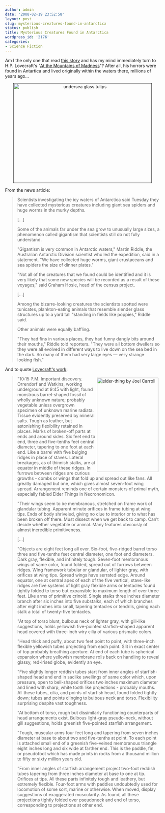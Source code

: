 ```yaml
---
author: admin
date: '2008-02-19 23:52:58'
layout: post
slug: mysterious-creatures-found-in-antarctica
status: publish
title: Mysterious Creatures Found in Antarctica
wordpress_id: '2176'
categories:
- Science Fiction
---
```

Am I the only one that read <a href="http://ap.google.com/article/ALeqM5hIiwv2nRo-eUt2NgxGLnrD-Fnr0gD8UTL23O0">this story</a> and has my mind immediately turn to H.P. Lovecraft's "<a href="http://en.wikipedia.org/wiki/At_the_Mountains_of_Madness">At the Mountains of Madness</a>"? After all, his horrors were found in Antartica and lived originally within the waters there, millions of years ago...
<p align="center"><a href="http://www.flickr.com/photos/albill/2278519809/" title="undersea glass tulips"><img src="http://farm3.static.flickr.com/2209/2278519809_d61557d6e7_o.jpg" width="450" height="323" alt="undersea glass tulips" border="1" /></a></p>

From the news article:
<blockquote>Scientists investigating the icy waters of Antarctica said Tuesday they have collected mysterious creatures including giant sea spiders and huge worms in the murky depths.

[...]

Some of the animals far under the sea grow to unusually large sizes, a phenomenon called gigantism that scientists still do not fully understand.

"Gigantism is very common in Antarctic waters," Martin Riddle, the Australian Antarctic Division scientist who led the expedition, said in a statement. "We have collected huge worms, giant crustaceans and sea spiders the size of dinner plates."

"Not all of the creatures that we found could be identified and it is very likely that some new species will be recorded as a result of these voyages," said Graham Hosie, head of the census project.

[...]

Among the bizarre-looking creatures the scientists spotted were tunicates, plankton-eating animals that resemble slender glass structures up to a yard tall "standing in fields like poppies," Riddle said.

Other animals were equally baffling.

"They had fins in various places, they had funny dangly bits around their mouths," Riddle told reporters. "They were all bottom dwellers so they were all evolved in different ways to live down on the sea bed in the dark. So many of them had very large eyes — very strange looking fish."
</blockquote>

And to quote <a href="http://www.dagonbytes.com/thelibrary/lovecraft/mountainsofmaddness.htm">Lovecraft's work</a>:
<blockquote><a href="http://www.flickr.com/photos/albill/2279301910/" title="elder-thing by Joel Carroll"><img src="http://farm3.static.flickr.com/2024/2279301910_d9f700a42c_o.gif" width="200" height="306" align="right" hspace="5" vspace="5" alt="elder-thing by Joel Carroll" / border="0"></a>"10:15 P.M. Important discovery. Orrendorf and Watkins, working underground at 9:45 with light, found monstrous barrel-shaped fossil of wholly unknown nature; probably vegetable unless overgrown specimen of unknown marine radiata. Tissue evidently preserved by mineral salts. Tough as leather, but astonishing flexibility retained in places. Marks of broken-off parts at ends and around sides. Six feet end to end, three and five-tenths feet central diameter, tapering to one foot at each end. Like a barrel with five bulging ridges in place of staves. Lateral breakages, as of thinnish stalks, are at equator in middle of these ridges. In furrows between ridges are curious growths - combs or wings that fold up and spread out like fans. All greatly damaged but one, which gives almost seven-foot wing spread. Arrangement reminds one of certain monsters of primal myth, especially fabled Elder Things in Necronomicon.

"Their wings seem to be membranous, stretched on frame work of glandular tubing. Apparent minute orifices in frame tubing at wing tips. Ends of body shriveled, giving no clue to interior or to what has been broken off there. Must dissect when we get back to camp. Can’t decide whether vegetable or animal. Many features obviously of almost incredible primitiveness.

[...]

"Objects are eight feet long all over. Six-foot, five-ridged barrel torso three and five-tenths feet central diameter, one foot end diameters. Dark gray, flexible, and infinitely tough. Seven-foot membranous wings of same color, found folded, spread out of furrows between ridges. Wing framework tubular or glandular, of lighter gray, with orifices at wing tips. Spread wings have serrated edge. Around equator, one at central apex of each of the five vertical, stave-like ridges are five systems of light gray flexible arms or tentacles found tightly folded to torso but expansible to maximum length of over three feet. Like arms of primitive crinoid. Single stalks three inches diameter branch after six inches into five substalks, each of which branches after eight inches into small, tapering tentacles or tendrils, giving each stalk a total of twenty-five tentacles.

"At top of torso blunt, bulbous neck of lighter gray, with gill-like suggestions, holds yellowish five-pointed starfish-shaped apparent head covered with three-inch wiry cilia of various prismatic colors.

"Head thick and puffy, about two feet point to point, with three-inch flexible yellowish tubes projecting from each point. Slit in exact center of top probably breathing aperture. At end of each tube is spherical expansion where yellowish membrane rolls back on handling to reveal glassy, red-irised globe, evidently an eye.

"Five slightly longer reddish tubes start from inner angles of starfish-shaped head and end in saclike swellings of same color which, upon pressure, open to bell-shaped orifices two inches maximum diameter and lined with sharp, white tooth like projections - probably mouths. All these tubes, cilia, and points of starfish head, found folded tightly down; tubes and points clinging to bulbous neck and torso. Flexibility surprising despite vast toughness.

"At bottom of torso, rough but dissimilarly functioning counterparts of head arrangements exist. Bulbous light-gray pseudo-neck, without gill suggestions, holds greenish five-pointed starfish arrangement.

"Tough, muscular arms four feet long and tapering from seven inches diameter at base to about two and five-tenths at point. To each point is attached small end of a greenish five-veined membranous triangle eight inches long and six wide at farther end. This is the paddle, fin, or pseudofoot which has made prints in rocks from a thousand million to fifty or sixty million years old.

"From inner angles of starfish arrangement project two-foot reddish tubes tapering from three inches diameter at base to one at tip. Orifices at tips. All these parts infinitely tough and leathery, but extremely flexible. Four-foot arms with paddles undoubtedly used for locomotion of some sort, marine or otherwise. When moved, display suggestions of exaggerated muscularity. As found, all these projections tightly folded over pseudoneck and end of torso, corresponding to projections at other end. </blockquote>
